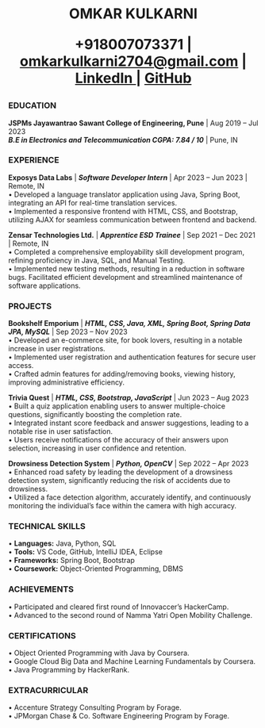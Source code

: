 <h1 <p align="center">
  OMKAR KULKARNI  <br> 
  
 +918007073371 | omkarkulkarni2704@gmail.com | <a href="https://www.linkedin.com/in/omkar-kulkarni-6540b6203/" target="_blank"> LinkedIn </a>  | <a href="https://github.com/omkarkulkarni2704" target="_blank"> GitHub </a>
 </p>
</h1>  

### EDUCATION
**JSPMs Jayawantrao Sawant College of Engineering, Pune** |  Aug 2019 – Jul 2023 <br>
***B.E in Electronics and Telecommunication  CGPA: 7.84 / 10*** | Pune, IN

### EXPERIENCE
**Exposys Data Labs** |  ***Software Developer Intern***  | Apr 2023 – Jun 2023 | Remote, IN <br>
• Developed a language translator application using Java, Spring Boot, integrating an API for real-time translation services. <br>
• Implemented a responsive frontend with HTML, CSS, and Bootstrap, utilizing AJAX for seamless communication between frontend
  and backend. <br>

**Zensar Technologies Ltd.** | ***Apprentice ESD Trainee*** | Sep 2021 – Dec 2021 |  Remote, IN <br>
• Completed a comprehensive employability skill development program, refining proficiency in Java, SQL, and Manual Testing.<br>
• Implemented new testing methods, resulting in a reduction in software bugs. Facilitated efficient development and streamlined
maintenance of software applications. <br>

### PROJECTS
**Bookshelf Emporium** | ***HTML, CSS, Java, XML, Spring Boot, Spring Data JPA, MySQL*** | Sep 2023 – Nov 2023 <br>
• Developed an e-commerce site, for book lovers, resulting in a notable increase in user registrations. <br>
• Implemented user registration and authentication features for secure user access. <br>
• Crafted admin features for adding/removing books, viewing history, improving administrative efficiency. <br>

**Trivia Quest** | ***HTML, CSS, Bootstrap, JavaScript*** | Jun 2023 – Aug 2023 <br>
• Built a quiz application enabling users to answer multiple-choice questions, significantly boosting the completion rate. <br>
• Integrated instant score feedback and answer suggestions, leading to a notable rise in user satisfaction. <br>
• Users receive notifications of the accuracy of their answers upon selection, increasing in user confidence and retention. <br>

**Drowsiness Detection System** | ***Python, OpenCV*** | Sep 2022 – Apr 2023 <br>
• Enhanced road safety by leading the development of a drowsiness detection system, significantly reducing the risk of accidents
due to drowsiness. <br>
• Utilized a face detection algorithm, accurately identify, and continuously monitoring the individual’s face within the camera 
with high accuracy. <br>

### TECHNICAL SKILLS
• **Languages:** Java, Python, SQL <br>
• **Tools:** VS Code, GitHub, IntelliJ IDEA, Eclipse <br>
• **Frameworks:** Spring Boot, Bootstrap <br>
• **Coursework:** Object-Oriented Programming, DBMS <br>

### ACHIEVEMENTS
• Participated and cleared first round of Innovaccer’s HackerCamp. <br>
• Advanced to the second round of Namma Yatri Open Mobility Challenge. <br>

### CERTIFICATIONS
• Object Oriented Programming with Java by Coursera. <br>
• Google Cloud Big Data and Machine Learning Fundamentals by Coursera. <br>
• Java Programming by HackerRank. <br> 

### EXTRACURRICULAR
• Accenture Strategy Consulting Program by Forage. <br>
• JPMorgan Chase & Co. Software Engineering Program by Forage.
